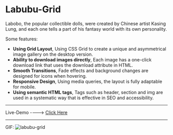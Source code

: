 # Labubu-Grid

Labobo, the popular collectible dolls, were created by Chinese artist Kasing Lung, and each one tells a part of his fantasy world with its own personality.

Some features:

* **Using Grid Layout**, Using CSS Grid to create a unique and asymmetrical image gallery on the desktop version.
* **Ability to download images directly**, Each image has a one-click download link that uses the download attribute in HTML.
* **Smooth Transitions**, Fade effects and background changes are designed for icons when hovering.
* **Responsive Design**, Using media queries, the layout is fully adaptable for mobile.
* **Using semantic HTML tags**, Tags such as header, section and img are used in a systematic way that is effective in SEO and accessibility.

--------------------------------------------------------------

Live-Demo ----> [Click Here](https://mohammadrezaei5.github.io/labubu-grid/)

--------------------------------------------------------------

GIF:
![labubu-grid](https://github.com/user-attachments/assets/5cf4ee36-d4e9-426a-aa2a-6e496bbda0e3)
